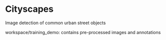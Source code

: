# Cityscapes
Image detection of common urban street objects

workspace/training_demo: contains pre-processed images and annotations
